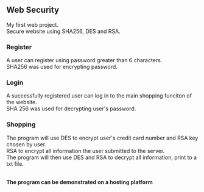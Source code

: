 ## Web Security
My first web project.  
Secure website using SHA256, DES and RSA.  
  
### Register  
A user can register using password greater than 6 characters.  
SHA256 was used for encrypting password.  

### Login
A successfully registered user can log in to the main shopping funciton of the website.  
SHA 256 was used for decrypting user's password. 

### Shopping
The program will use DES to encrypt user's credit card number and RSA key chosen by user.  
RSA to encrypt all information the user submitted to the server.  
The program will then use DES and RSA to decrypt all information, print to a txt file.<br><br>
  

**The program can be demonstrated on a hosting platform**


